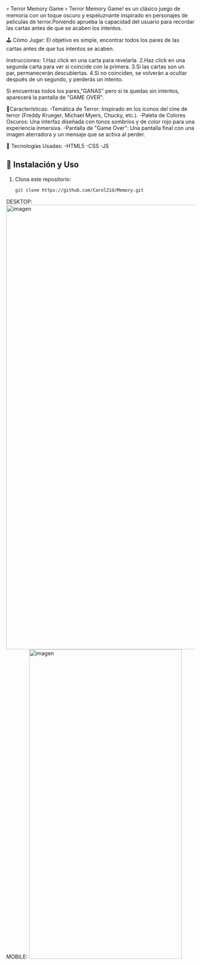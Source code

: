 💀 Terror Memory Game 💀
 Terror Memory Game! es un clásico juego de memoria con un toque oscuro y espeluznante inspirado en personajes de peliculas de terror.Poniendo aprueba la capacidad del usuario para recordar las cartas antes de que se acaben los intentos.

🕹️ Cómo Jugar: 
El objetivo es simple, encontrar todos los pares de las cartas antes de que tus  intentos se acaben.

Instrucciones:
1.Haz click en una carta para revelarla.
2.Haz click en una segunda carta para ver si coincide con la primera.
3.Si las cartas son un par, permanecerán descubiertas.
4.Si no coinciden, se volverán a ocultar después de un segundo, y perderás un intento.

Si encuentras todos los pares,"GANAS" pero si te quedas sin intentos, aparecerá la pantalla de "GAME OVER".

🎨Características:
-Temática de Terror: Inspirado en los iconos del cine de terror (Freddy Krueger, Michael Myers, Chucky, etc.).
-Paleta de Colores Oscuros: Una interfaz diseñada con tonos sombríos y  de color rojo para una experiencia inmersiva.
-Pantalla de "Game Over": Una pantalla final con una imagen aterradora y un mensaje que se activa al perder.

🚀 Tecnologías Usadas:
-HTML5
-CSS
-JS
## 🚀 Instalación y Uso
1. Clona este repositorio:  
   ```bash
   git clone https://github.com/Carol21d/Memory.git

DESKTOP:
<img width="2144" height="1188" alt="imagen" src="https://github.com/user-attachments/assets/66762e66-d792-4e60-81b7-6161310fb6ff" />
MOBILE:
<img width="408" height="827" alt="imagen" src="https://github.com/user-attachments/assets/c4eab98d-bf6d-4097-b04b-2f781a60202b" />

